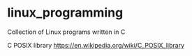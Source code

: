 # linux_programming
Collection of Linux programs written in C


C POSIX library
https://en.wikipedia.org/wiki/C_POSIX_library
